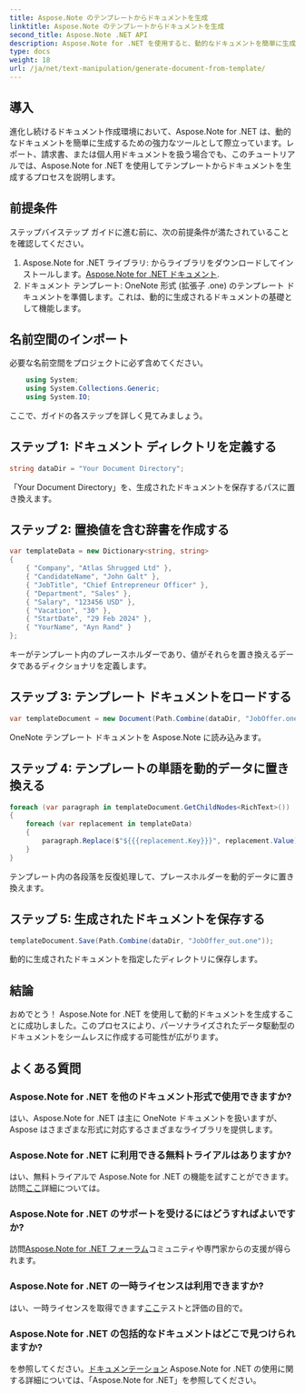 ```yaml
---
title: Aspose.Note のテンプレートからドキュメントを生成
linktitle: Aspose.Note のテンプレートからドキュメントを生成
second_title: Aspose.Note .NET API
description: Aspose.Note for .NET を使用すると、動的なドキュメントを簡単に生成できます。パーソナライズされたデータ主導のドキュメント作成については、ステップバイステップのガイドに従ってください。
type: docs
weight: 18
url: /ja/net/text-manipulation/generate-document-from-template/
---
```

## 導入
進化し続けるドキュメント作成環境において、Aspose.Note for .NET は、動的なドキュメントを簡単に生成するための強力なツールとして際立っています。レポート、請求書、または個人用ドキュメントを扱う場合でも、このチュートリアルでは、Aspose.Note for .NET を使用してテンプレートからドキュメントを生成するプロセスを説明します。
## 前提条件
ステップバイステップ ガイドに進む前に、次の前提条件が満たされていることを確認してください。
1.  Aspose.Note for .NET ライブラリ: からライブラリをダウンロードしてインストールします。[Aspose.Note for .NET ドキュメント](https://reference.aspose.com/note/net/).
2. ドキュメント テンプレート: OneNote 形式 (拡張子 .one) のテンプレート ドキュメントを準備します。これは、動的に生成されるドキュメントの基礎として機能します。
## 名前空間のインポート
必要な名前空間をプロジェクトに必ず含めてください。
```csharp
    using System;
    using System.Collections.Generic;
    using System.IO;
```
ここで、ガイドの各ステップを詳しく見てみましょう。
## ステップ 1: ドキュメント ディレクトリを定義する
```csharp
string dataDir = "Your Document Directory";
```
「Your Document Directory」を、生成されたドキュメントを保存するパスに置き換えます。
## ステップ 2: 置換値を含む辞書を作成する
```csharp
var templateData = new Dictionary<string, string>
{
    { "Company", "Atlas Shrugged Ltd" },
    { "CandidateName", "John Galt" },
    { "JobTitle", "Chief Entrepreneur Officer" },
    { "Department", "Sales" },
    { "Salary", "123456 USD" },
    { "Vacation", "30" },
    { "StartDate", "29 Feb 2024" },
    { "YourName", "Ayn Rand" }
};
```
キーがテンプレート内のプレースホルダーであり、値がそれらを置き換えるデータであるディクショナリを定義します。

## ステップ 3: テンプレート ドキュメントをロードする
```csharp
var templateDocument = new Document(Path.Combine(dataDir, "JobOffer.one"));
```
OneNote テンプレート ドキュメントを Aspose.Note に読み込みます。

## ステップ 4: テンプレートの単語を動的データに置き換える
```csharp
foreach (var paragraph in templateDocument.GetChildNodes<RichText>())
{
    foreach (var replacement in templateData)
    {
        paragraph.Replace($"${{{replacement.Key}}}", replacement.Value);
    }
}
```
テンプレート内の各段落を反復処理して、プレースホルダーを動的データに置き換えます。

## ステップ 5: 生成されたドキュメントを保存する
```csharp
templateDocument.Save(Path.Combine(dataDir, "JobOffer_out.one"));
```
動的に生成されたドキュメントを指定したディレクトリに保存します。

## 結論
おめでとう！ Aspose.Note for .NET を使用して動的ドキュメントを生成することに成功しました。このプロセスにより、パーソナライズされたデータ駆動型のドキュメントをシームレスに作成する可能性が広がります。

## よくある質問
### Aspose.Note for .NET を他のドキュメント形式で使用できますか?
はい、Aspose.Note for .NET は主に OneNote ドキュメントを扱いますが、Aspose はさまざまな形式に対応するさまざまなライブラリを提供します。
### Aspose.Note for .NET に利用できる無料トライアルはありますか?
はい、無料トライアルで Aspose.Note for .NET の機能を試すことができます。訪問[ここ](https://releases.aspose.com/)詳細については。
### Aspose.Note for .NET のサポートを受けるにはどうすればよいですか?
訪問[Aspose.Note for .NET フォーラム](https://forum.aspose.com/c/note/28)コミュニティや専門家からの支援が得られます。
### Aspose.Note for .NET の一時ライセンスは利用できますか?
はい、一時ライセンスを取得できます[ここ](https://purchase.aspose.com/temporary-license/)テストと評価の目的で。
### Aspose.Note for .NET の包括的なドキュメントはどこで見つけられますか?
を参照してください。[ドキュメンテーション](https://reference.aspose.com/note/net/) Aspose.Note for .NET の使用に関する詳細については、「Aspose.Note for .NET」を参照してください。